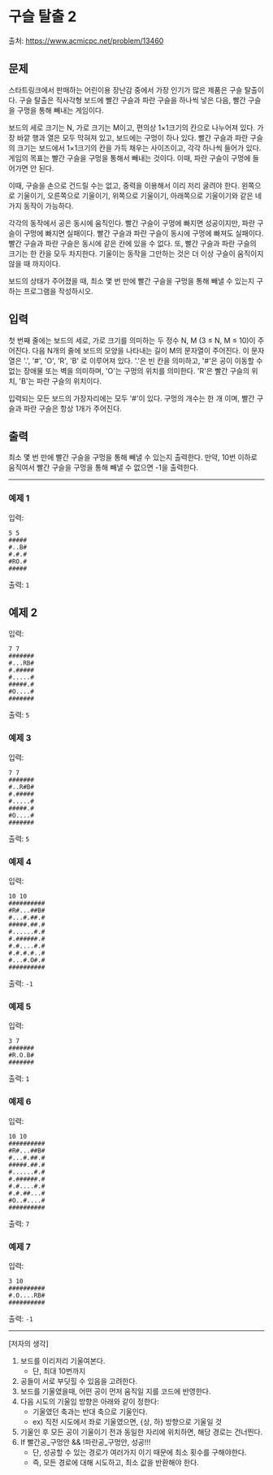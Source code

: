# 구슬 탈출 2
출처: https://www.acmicpc.net/problem/13460

## 문제
스타트링크에서 판매하는 어린이용 장난감 중에서 가장 인기가 많은 제품은 구슬 탈출이다. 구슬 탈출은 직사각형 보드에 빨간 구슬과 파란 구슬을 하나씩 넣은 다음, 빨간 구슬을 구멍을 통해 빼내는 게임이다.

보드의 세로 크기는 N, 가로 크기는 M이고, 편의상 1×1크기의 칸으로 나누어져 있다. 가장 바깥 행과 열은 모두 막혀져 있고, 보드에는 구멍이 하나 있다. 빨간 구슬과 파란 구슬의 크기는 보드에서 1×1크기의 칸을 가득 채우는 사이즈이고, 각각 하나씩 들어가 있다. 게임의 목표는 빨간 구슬을 구멍을 통해서 빼내는 것이다. 이때, 파란 구슬이 구멍에 들어가면 안 된다.

이때, 구슬을 손으로 건드릴 수는 없고, 중력을 이용해서 이리 저리 굴려야 한다. 왼쪽으로 기울이기, 오른쪽으로 기울이기, 위쪽으로 기울이기, 아래쪽으로 기울이기와 같은 네 가지 동작이 가능하다.

각각의 동작에서 공은 동시에 움직인다. 빨간 구슬이 구멍에 빠지면 성공이지만, 파란 구슬이 구멍에 빠지면 실패이다. 빨간 구슬과 파란 구슬이 동시에 구멍에 빠져도 실패이다. 빨간 구슬과 파란 구슬은 동시에 같은 칸에 있을 수 없다. 또, 빨간 구슬과 파란 구슬의 크기는 한 칸을 모두 차지한다. 기울이는 동작을 그만하는 것은 더 이상 구슬이 움직이지 않을 때 까지이다.

보드의 상태가 주어졌을 때, 최소 몇 번 만에 빨간 구슬을 구멍을 통해 빼낼 수 있는지 구하는 프로그램을 작성하시오.

## 입력
첫 번째 줄에는 보드의 세로, 가로 크기를 의미하는 두 정수 N, M (3 ≤ N, M ≤ 10)이 주어진다. 다음 N개의 줄에 보드의 모양을 나타내는 길이 M의 문자열이 주어진다. 이 문자열은 '.', '#', 'O', 'R', 'B' 로 이루어져 있다. '.'은 빈 칸을 의미하고, '#'은 공이 이동할 수 없는 장애물 또는 벽을 의미하며, 'O'는 구멍의 위치를 의미한다. 'R'은 빨간 구슬의 위치, 'B'는 파란 구슬의 위치이다.

입력되는 모든 보드의 가장자리에는 모두 '#'이 있다. 구멍의 개수는 한 개 이며, 빨간 구슬과 파란 구슬은 항상 1개가 주어진다.


## 출력
최소 몇 번 만에 빨간 구슬을 구멍을 통해 빼낼 수 있는지 출력한다. 만약, 10번 이하로 움직여서 빨간 구슬을 구멍을 통해 빼낼 수 없으면 -1을 출력한다.

----


### 예제 1
입력:
``` 
5 5
#####
#..B#
#.#.#
#RO.#
#####
```
출력: `1`


## 예제 2
입력:
```
7 7
#######
#...RB#
#.#####
#.....#
#####.#
#O....#
#######
```
출력: `5` 


### 예제 3
입력:
``` 
7 7
#######
#..R#B#
#.#####
#.....#
#####.#
#O....#
#######
```
출력: `5`


### 예제 4
입력:
``` 
10 10
##########
#R#...##B#
#...#.##.#
#####.##.#
#......#.#
#.######.#
#.#....#.#
#.#.#.#..#
#...#.O#.#
##########
```
출력: `-1`


### 예제 5
입력:
``` 
3 7
#######
#R.O.B#
#######
```
출력: `1`


### 예제 6
입력:
``` 
10 10
##########
#R#...##B#
#...#.##.#
#####.##.#
#......#.#
#.######.#
#.#....#.#
#.#.##...#
#O..#....#
##########
```
출력: `7`


### 예제 7
입력:
``` 
3 10
##########
#.O....RB#
##########
```
출력: `-1`

----

[저자의 생각]
1. 보드를 이리저리 기울여본다.
    - 단, 최대 10번까지
1. 공들이 서로 부딧힐 수 있음을 고려한다.
1. 보드를 기울였을때, 어떤 공이 먼저 움직일 지를 코드에 반영한다. 
1. 다음 시도의 기울임 방향은 아래와 같이 정한다:
    - 기울였던 축과는 반대 축으로 기울인다.
    - ex) 직전 시도에서 좌로 기울였으면, {상, 하} 방향으로 기울일 것
1. 기울인 후 모든 공이 기울이기 전과 동일한 자리에 위치하면, 해당 경로는 건너띈다.
1. If 빨간공_구멍안 && !파란공_구멍안, 성공!!!
    - 단, 성공할 수 있는 경로가 여러가지 이기 때문에 최소 횟수를 구해야한다.
    - 즉, 모든 경로에 대해 시도하고, 최소 값을 반환해야 한다.
